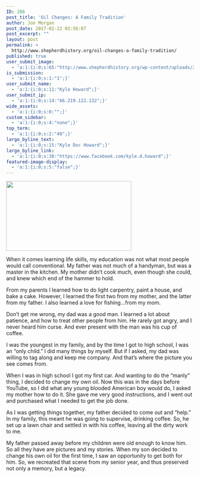 ```yaml
---
ID: 286
post_title: 'Oil Changes: A Family Tradition'
author: Jon Morgan
post_date: 2017-02-22 02:56:07
post_excerpt: ""
layout: post
permalink: >
  http://www.shepherdhistory.org/oil-changes-a-family-tradition/
published: true
user_submit_image:
  - 'a:1:{i:0;s:65:"http://www.shepherdhistory.org/wp-content/uploads/2017/02/oil.jpg";}'
is_submission:
  - 'a:1:{i:0;s:1:"1";}'
user_submit_name:
  - 'a:1:{i:0;s:11:"Kyle Howard";}'
user_submit_ip:
  - 'a:1:{i:0;s:14:"66.219.122.132";}'
wide_assets:
  - 'a:1:{i:0;s:0:"";}'
custom_sidebar:
  - 'a:1:{i:0;s:4:"none";}'
top_term:
  - 'a:1:{i:0;s:2:"40";}'
largo_byline_text:
  - 'a:1:{i:0;s:15:"Kyle Doc Howard";}'
largo_byline_link:
  - 'a:1:{i:0;s:38:"https://www.facebook.com/kyle.d.howard";}'
featured-image-display:
  - 'a:1:{i:0;s:5:"false";}'
---
```

<img class="alignnone size-medium wp-image-288" src="http://www.shepherdhistory.org/wp-content/uploads/2017/02/oil-1-336x187.jpg" alt="" width="336" height="187" />

When it comes learning life skills, my education was not what most people would call conventional. My father was not much of a handyman, but was a master in the kitchen. My mother didn’t cook much, even though she could, and knew which end of the hammer to hold.

From my parents I learned how to do light carpentry, paint a house, and bake a cake. However, I learned the first two from my mother, and the latter from my father. I also learned a love for fishing...from my mom.

Don’t get me wrong, my dad was a good man. I learned a lot about patience, and how to treat other people from him. He rarely got angry, and I never heard him curse. And ever present with the man was his cup of coffee.

I was the youngest in my family, and by the time I got to high school, I was an “only child.” I did many things by myself. But if I asked, my dad was willing to tag along and keep me company. And that’s where the picture you see comes from.

When I was in high school I got my first car. And wanting to do the “manly” thing, I decided to change my own oil. Now this was in the days before YouTube, so I did what any young blooded American boy would do, I asked my mother how to do it. She gave me very good instructions, and I went out and purchased what I needed to get the job done.

As I was getting things together, my father decided to come out and “help.” In my family, this meant he was going to supervise, drinking coffee. So, he set up a lawn chair and settled in with his coffee, leaving all the dirty work to me.

My father passed away before my children were old enough to know him. So all they have are pictures and my stories. When my son decided to change his own oil for the first time, I saw an opportunity to get both for him. So, we recreated that scene from my senior year, and thus preserved not only a memory, but a legacy.